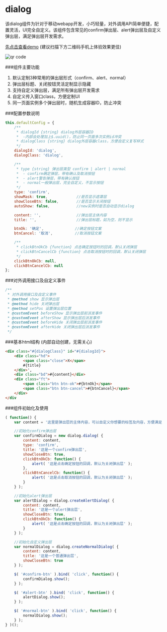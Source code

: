 dialog
======

该dialog组件为针对于移动webapp开发，小巧轻量，对外调用API简单便捷，配置灵活，UI完全自定义。该组件包含常见的confirm弹出层、alert弹出层及自定义弹出层，满足弹出层开发需求。

[先点击查看demo](http://zhangchen2397.github.io/infiniteScrollPage/demo/) (建议扫描下方二维码手机上体验效果更佳)

![qr code](http://zhangchen2397.github.io/infiniteScrollPage/demo/images/qrcode.png)

###组件主要功能
1. 默认定制3种常用的弹出层形式（confirm、alert、normal）
2. 弹出层标题、关闭按钮灵活定制显示隐藏
3. 支持自定义弹出层，满足所有弹出层开发需求
4. 自定义传入窗口class，方便定制UI
5. 同一页面实例多个弹出层时，随机生成容器ID，防止冲突

###配置参数说明
```javascript
this.defaultConfig = {
    /**
     * dialogId {string} dialog外层容器ID
     *  -内部会处理加上$.uuid()，防止同一页面多次实例id冲突
     * dialogClass {string} dialog外层容器class，方便自定义复写样式
     */
    dialogId: 'dialog',
    dialogClass: 'dialog',

    /**
     * type {string} 弹出层类型 confirm | alert | normal
     *  - confirm确定弹层，带有确认及取消按钮
     *  - alert警告弹层，带有确认按钮
     *  - normal一般弹出层，完全自定义，不显示按钮
     */
    type: 'confirm',
    showMask: true,             //是否显示遮罩层
    showCloseBtn: false,        //是否显示关闭按钮
    autoShow: false,            //new实例时是否自动显示dialog

    content: '',                //弹出层主体内容
    title: '',                  //弹出层标题，如为空，则不显示

    btnOk: '确定',              //确定按钮文案
    btnCancel: '取消',          //取消按钮文案

    /**
     * clickBtnOkCb {function} 点击确定按钮时的回调，默认关闭弹层
     * clickBtnCancelCb {function} 点击取消按钮时的回调，默认关闭弹层
     */
    clickBtnOkCb: null,
    clickBtnCancelCb: null
};
```

###对外调用接口及自定义事件
```javascript
/**
 * 对外调用接口及自定义事件
 * @method show 显示弹出层
 * @method hide 关闭弹出层
 * @method setPos 设置弹出层位置
 * @customEvent beforeShow 显示弹出层前派发事件
 * @customEvent afterShow 显示弹出层后派发事件
 * @customEvent beforeHide 关闭弹出层前派发事件
 * @customEvent afterHide 关闭弹出层后派发事件
 */
 ```

###基本html结构 (内部自动创建，无需关心)
```html
<div class="#{dialogClass}" id="#{dialogId}">
    <div class="hd">
        <span class="close">X</span>
        #{title}
    </div>',
    <div class="bd">#{content}</div>
    <div class="ft">
        <span class="btn btn-ok">#{btnOk}</span>
        <span class="btn btn-cancel">#{btnCancel}</span>
    </div>
</div
```

###组件初始化及使用
```javascript
( function() {
    var content = '这里是弹出层的主体内容，可以自定义你想要的标签及内容，方便满足各种样式需求。';

    //初始化confirm弹出层
    var confirmDialog = new dialog.dialog( {
        content: content,
        type: 'confirm',
        title: '这是一个confirm弹出层',
        showCloseBtn: true,
        clickBtnOkCb: function() {
            alert( '这是点击确定按钮的回调，默认为关闭弹出层' );
        },
        clickBtnCancelCb: function() {
            alert( '这是点击取消按钮的回调，默认为关闭弹出层' );
        }
    } );

    //初始化alert弹出层
    var alertDialog = dialog.createAlertDialog( {
        content: content,
        title: '这是一个alert弹出层',
        showCloseBtn: true,
        clickBtnOkCb: function() {
            alert( '这是点击确定按钮的回调，默认为关闭弹出层' );
        }
    } );

    //初始化自定义弹出层
    var normalDialog = dialog.createNormalDialog( {
        content: content,
        title: '这是一个普通弹出层',
        showCloseBtn: true
    } );  

    $( '#confirm-btn' ).bind( 'click', function() {
        confirmDialog.show();
    } );

    $( '#alert-btn' ).bind( 'click', function() {
        alertDialog.show();
    } ); 

    $( '#normal-btn' ).bind( 'click', function() {
        normalDialog.show();
    } );
} )();
```